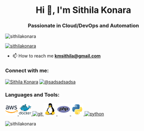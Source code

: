 <h1 align="center">Hi 👋, I'm Sithila Konara</h1>
<h3 align="center">Passionate in Cloud/DevOps and Automation</h3>

<p align="left"> <img src="https://komarev.com/ghpvc/?username=sithilakonara&label=Profile%20views&color=0e75b6&style=flat" alt="sithilakonara" /> </p>

<p align="left"> <a href="https://github.com/ryo-ma/github-profile-trophy"><img src="https://github-profile-trophy.vercel.app/?username=sithilakonara" alt="sithilakonara" /></a> </p>

- 📫 How to reach me **kmsithila@gmail.com**

<h3 align="left">Connect with me:</h3>
<p align="left">
<a href="https://www.linkedin.com/in/sithila-konara/" target="blank"><img align="center" src="https://raw.githubusercontent.com/rahuldkjain/github-profile-readme-generator/master/src/images/icons/Social/linked-in-alt.svg" alt="Sithila Konara" height="30" width="40" /></a>
<a href="https://medium.com/@sithila_92123" target="blank"><img align="center" src="https://raw.githubusercontent.com/rahuldkjain/github-profile-readme-generator/master/src/images/icons/Social/medium.svg" alt="@sadsadsadsa" height="30" width="40" /></a>
</p>

<h3 align="left">Languages and Tools:</h3>
<p align="left"> 
	<a href="https://aws.amazon.com" target="_blank" rel="noreferrer"> 
		<img src="https://raw.githubusercontent.com/devicons/devicon/master/icons/amazonwebservices/amazonwebservices-original-wordmark.svg" alt="aws" width="40" height="40"/>
	</a> 
	<a href="https://www.docker.com/" target="_blank" rel="noreferrer"> <img src="https://raw.githubusercontent.com/devicons/devicon/master/icons/docker/docker-original-wordmark.svg" alt="docker" width="40" height="40"/> </a>	
	<a href="https://git-scm.com/" target="_blank" rel="noreferrer"> <img src="https://www.vectorlogo.zone/logos/git-scm/git-scm-icon.svg" alt="git" width="40" height="40"/> </a> 	
	<a href="https://www.linux.org/" target="_blank" rel="noreferrer"> <img src="https://raw.githubusercontent.com/devicons/devicon/master/icons/linux/linux-original.svg" alt="linux" width="40" height="40"/> </a>	
	<a href="https://www.php.net" target="_blank" rel="noreferrer"> <img src="https://raw.githubusercontent.com/devicons/devicon/master/icons/php/php-original.svg" alt="php" width="40" height="40"/> </a> 	
	<a href="https://www.python.org" target="_blank" rel="noreferrer"> <img src="https://raw.githubusercontent.com/devicons/devicon/master/icons/python/python-original.svg" alt="python" width="40" height="40"/> </a> 	
	<a href="https://www.terraform.io/" target="_blank" rel="noreferrer"> <img src="https://static-00.iconduck.com/assets.00/file-type-terraform-icon-227x256-91ifyour.png" alt="python" width="40" height="40"/> </a> 
</p>
<p><img align="center" src="https://github-readme-stats.vercel.app/api/top-langs?username=sithilakonara&show_icons=true&locale=en&layout=compact" alt="sithilakonara" /></p>
